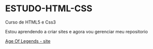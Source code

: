 # ESTUDO-HTML-CSS
 Curso de HTML5 e Css3

 Estou aprendendo a criar sites e agora vou gerenciar meu repositorio

 <a href="https://gabryell568.github.io/Projeto-RPG/" target="_blank" rel="next">Age Of Legends - site</a>

